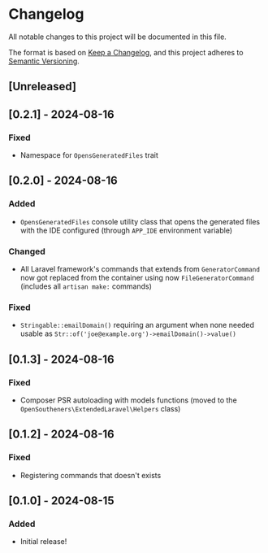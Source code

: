 # Changelog

All notable changes to this project will be documented in this file.

The format is based on [Keep a Changelog](https://keepachangelog.com/en/1.0.0/),
and this project adheres to [Semantic Versioning](https://semver.org/spec/v2.0.0.html).

## [Unreleased]

## [0.2.1] - 2024-08-16

### Fixed

- Namespace for `OpensGeneratedFiles` trait

## [0.2.0] - 2024-08-16

### Added

- `OpensGeneratedFiles` console utility class that opens the generated files with the IDE configured (through `APP_IDE` environment variable)

### Changed

- All Laravel framework's commands that extends from `GeneratorCommand` now got replaced from the container using now `FileGeneratorCommand` (includes all `artisan make:` commands)

### Fixed

- `Stringable::emailDomain()` requiring an argument when none needed usable as `Str::of('joe@example.org')->emailDomain()->value()`

## [0.1.3] - 2024-08-16

### Fixed

- Composer PSR autoloading with models functions (moved to the `OpenSoutheners\ExtendedLaravel\Helpers` class)

## [0.1.2] - 2024-08-16

### Fixed

- Registering commands that doesn't exists

## [0.1.0] - 2024-08-15

### Added

- Initial release!
